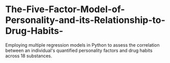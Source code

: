 # The-Five-Factor-Model-of-Personality-and-its-Relationship-to-Drug-Habits-
Employing multiple regression models in Python to assess the correlation between an individual's quantified personality factors and drug habits across 18 substances.

